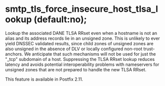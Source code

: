 # smtp_tls_force_insecure_host_tlsa_lookup (default:no); 

 Lookup the associated DANE TLSA RRset even when a hostname is
not an alias and its address records lie in an unsigned zone.  This
is unlikely to ever yield DNSSEC validated results, since child
zones of unsigned zones are also unsigned in the absence of DLV or
locally configured non-root trust-anchors.  We anticipate that such
mechanisms will not be used for just the "_tcp" subdomain of a host.
Suppressing the TLSA RRset lookup reduces latency and avoids potential
interoperability problems with nameservers for unsigned zones that
are not prepared to handle the new TLSA RRset.  

 This feature is available in Postfix 2.11. 



